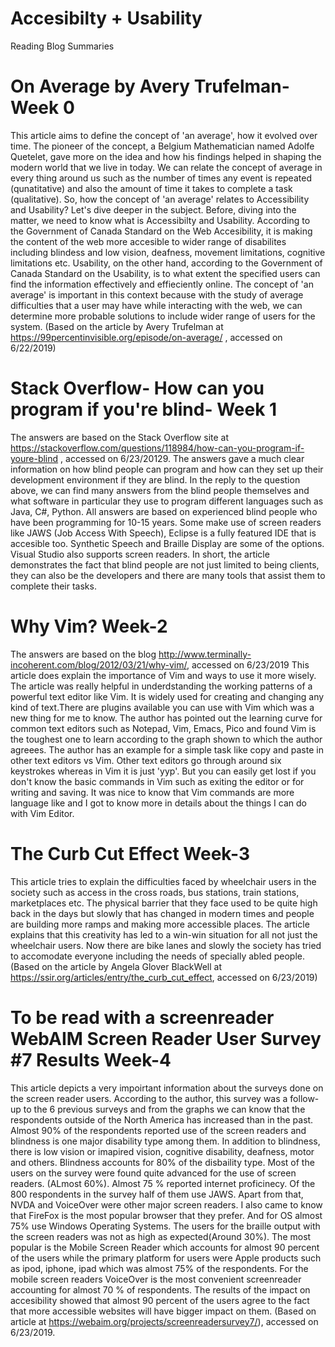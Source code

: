 # Accesibilty + Usability
Reading Blog Summaries
# On Average by Avery Trufelman- Week 0
This article aims to define the concept of 'an average', how it evolved over time. The pioneer of the concept, a Belgium Mathematician named Adolfe Quetelet, gave more on the idea and how his findings helped in shaping the modern world that we live in today.
We can relate the concept of average in every thing around us such as the number of times any event is repeated (qunatitative) and also the amount of time it takes to complete a task (qualitative). So, how the concept of 'an average' relates to Accessibility and Usability? Let's dive deeper in the subject.
Before, diving into the matter, we need to know what is Accessibilty and Usability. According to the Government of Canada Standard on the Web Accesibility, it is making the content of the web more accesible to wider range of disabilites including blindess and low vision, deafness, movement limitations, cognitive limitations etc. Usability, on the other hand, according to the Government of Canada Standard on the Usability, is to what extent the specified users can find the information effectively and effieciently online.
The concept of 'an average' is important in this context because with the study of average difficulties that a user may have while interacting with the web, we can determine more probable solutions to include wider range of users for the system.
(Based on the article by Avery Trufelman at https://99percentinvisible.org/episode/on-average/ , accessed on 6/22/2019)
# Stack Overflow- How can you program if you're blind- Week 1
The answers are based on the Stack Overflow site at https://stackoverflow.com/questions/118984/how-can-you-program-if-youre-blind , accessed on 6/23/20129.
The answers gave a much clear information on how blind people can program and how can they set up their development environment if they are blind. In the reply to the question above, we can find many answers from the blind people themselves and what software in particular they use to program different languages such as Java, C#, Python. All answers are based on experienced blind people who have been programming for 10-15 years. Some make use of screen readers like JAWS (Job Access With Speech), Eclipse is a fully featured IDE that is accesible too. Synthetic Speech and Braille Display are some of the options. Visual Studio also supports screen readers. In short, the article demonstrates the fact that blind people are not just limited to being clients, they can also be the developers and there are many tools that assist them to complete their tasks.
# Why Vim? Week-2
The answers are based on the blog http://www.terminally-incoherent.com/blog/2012/03/21/why-vim/, accessed on 6/23/2019 This article does explain the importance of Vim and ways to use it more wisely. The article was really helpful in underdstanding the working patterns of a powerful text editor like Vim. It is widely used for creating and changing any kind of text.There are plugins available you can use with Vim which was a new thing for me to know. The author has pointed out the learning curve for common text editors such as Notepad, Vim, Emacs, Pico and found Vim is the toughest one to learn according to the graph shown to which the author agreees. The author has an example for a simple task like copy and paste in other text editors vs Vim. Other text editors go through around six keystrokes whereas in Vim it is just 'yyp'. But you can easily get lost if you don't know the basic commands in Vim such as exiting the editor or for writing and saving. It was nice to know that Vim commands are more language like and I got to know more in details about the things I can do with Vim Editor.
# The Curb Cut Effect Week-3
This article tries to explain the difficulties faced by wheelchair users in the society such as access in the cross roads, bus stations, train stations, marketplaces etc. The physical barrier that they face used to be quite high back in the days but slowly that has changed in modern times and people are building more ramps and making more accessible places. The article explains that this creativity has led to a win-win situation for all not just the wheelchair users. Now there are bike lanes and slowly the society has tried to accomodate everyone including the needs of specially abled people. (Based on the article by Angela Glover BlackWell at https://ssir.org/articles/entry/the_curb_cut_effect, accessed on 6/23/2019)
# To be read with a screenreader WebAIM Screen Reader User Survey #7 Results Week-4
This article depicts a very impoirtant information about the surveys done on the screen reader users. According to the author, this survey was a follow-up to the 6 previous surveys and from the graphs we can know that the respondents outside of the North America has increased than in the past. Almost 90% of the respondents reported use of the screen readers and blindness is one major disability type among them. In addition to blindness, there is low vision or imapired vision, cognitive disability, deafness, motor and others. Blindness accounts for 80% of the disbaility type. Most of the users on the survey were found quite advanced for the use of screen readers. (ALmost 60%). Almost 75 % reported internet proficinecy. Of the 800 respondents in the survey half of them use JAWS. Apart from that, NVDA and VoiceOver were other major screen readers. I also came to know that FireFox is the most popular browser that they prefer. And for OS almost 75% use Windows Operating Systems. The users for the braille output with the screen readers was not as high as expected(Around 30%). The most popular is the Mobile Screen Reader which accounts for almost 90 percent of the users while the primary platform for users were Apple products such as ipod, iphone, ipad which was almost 75% of the respondents. For the mobile screen readers VoiceOver is the most convenient screenreader accounting for almost 70 % of respondents. The results of the impact on accesibility showed that almost 90 percent of the users agree to the fact that more accessible websites will have bigger impact on them.
(Based on article at https://webaim.org/projects/screenreadersurvey7/), accessed on 6/23/2019.
#


